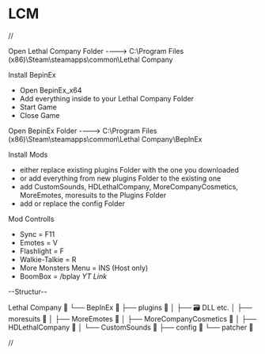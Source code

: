 # LCM


//

Open Lethal Company Folder
---->  C:\Program Files (x86)\Steam\steamapps\common\Lethal Company

Install BepinEx
- Open BepinEx_x64
- Add everything inside to your Lethal Company Folder
- Start Game
- Close Game

Open BepinEx Folder
---->  C:\Program Files (x86)\Steam\steamapps\common\Lethal Company\BepInEx

Install Mods
- either replace existing plugins Folder with the one you downloaded
- or add everything from new plugins Folder to the existing one
- add CustomSounds, HDLethalCompany, MoreCompanyCosmetics, MoreEmotes, moresuits to the Plugins Folder
- add or replace the config Folder

Mod Controlls
- Sync = F11
- Emotes = V
- Flashlight = F
- Walkie-Talkie = R
- More Monsters Menu = INS (Host only)
- BoomBox = /bplay *YT Link*

--Structur--

Lethal Company 📁
└── BepInEx 📂
    ├── plugins 📂
    │   ├── 🗃️ DLL etc.
    │   ├── moresuits 📂
    │   ├── MoreEmotes 📂
    │   ├── MoreCompanyCosmetics 📂
    │   ├── HDLethalCompany 📂
    │   └── CustomSounds 📂
    ├── config 📂
    └── patcher 📂


//
